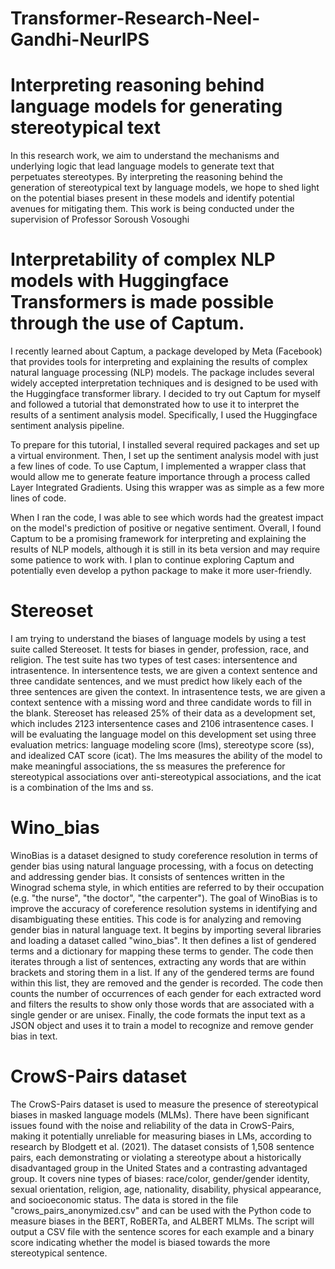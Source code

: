 # Transformer-Research-Neel-Gandhi-NeurIPS

# **Interpreting reasoning behind language models for generating stereotypical text**

In this research work, we aim to understand the mechanisms and underlying logic that lead language models to generate text that perpetuates stereotypes. By interpreting the reasoning behind the generation of stereotypical text by language models, we hope to shed light on the potential biases present in these models and identify potential avenues for mitigating them. This work is being conducted under the supervision of Professor Soroush Vosoughi

# Interpretability of complex NLP models with Huggingface Transformers is made possible through the use of Captum.

I recently learned about Captum, a package developed by Meta (Facebook) that provides tools for interpreting and explaining the results of complex natural language processing (NLP) models. The package includes several widely accepted interpretation techniques and is designed to be used with the Huggingface transformer library. I decided to try out Captum for myself and followed a tutorial that demonstrated how to use it to interpret the results of a sentiment analysis model. Specifically, I used the Huggingface sentiment analysis pipeline.

To prepare for this tutorial, I installed several required packages and set up a virtual environment. Then, I set up the sentiment analysis model with just a few lines of code. To use Captum, I implemented a wrapper class that would allow me to generate feature importance through a process called Layer Integrated Gradients. Using this wrapper was as simple as a few more lines of code.

When I ran the code, I was able to see which words had the greatest impact on the model's prediction of positive or negative sentiment. Overall, I found Captum to be a promising framework for interpreting and explaining the results of NLP models, although it is still in its beta version and may require some patience to work with. I plan to continue exploring Captum and potentially even develop a python package to make it more user-friendly.

# Stereoset
I am trying to understand the biases of language models by using a test suite called Stereoset. It tests for biases in gender, profession, race, and religion. The test suite has two types of test cases: intersentence and intrasentence. In intersentence tests, we are given a context sentence and three candidate sentences, and we must predict how likely each of the three sentences are given the context. In intrasentence tests, we are given a context sentence with a missing word and three candidate words to fill in the blank. Stereoset has released 25% of their data as a development set, which includes 2123 intersentence cases and 2106 intrasentence cases. I will be evaluating the language model on this development set using three evaluation metrics: language modeling score (lms), stereotype score (ss), and idealized CAT score (icat). The lms measures the ability of the model to make meaningful associations, the ss measures the preference for stereotypical associations over anti-stereotypical associations, and the icat is a combination of the lms and ss.

# Wino_bias
WinoBias is a dataset designed to study coreference resolution in terms of gender bias using natural language processing, with a focus on detecting and addressing gender bias. It consists of sentences written in the Winograd schema style, in which entities are referred to by their occupation (e.g. "the nurse", "the doctor", "the carpenter"). The goal of WinoBias is to improve the accuracy of coreference resolution systems in identifying and disambiguating these entities.
This code is for analyzing and removing gender bias in natural language text. It begins by importing several libraries and loading a dataset called "wino_bias". It then defines a list of gendered terms and a dictionary for mapping these terms to gender. The code then iterates through a list of sentences, extracting any words that are within brackets and storing them in a list. If any of the gendered terms are found within this list, they are removed and the gender is recorded. The code then counts the number of occurrences of each gender for each extracted word and filters the results to show only those words that are associated with a single gender or are unisex. Finally, the code formats the input text as a JSON object and uses it to train a model to recognize and remove gender bias in text.


# CrowS-Pairs dataset
The CrowS-Pairs dataset is used to measure the presence of stereotypical biases in masked language models (MLMs). There have been significant issues found with the noise and reliability of the data in CrowS-Pairs, making it potentially unreliable for measuring biases in LMs, according to research by Blodgett et al. (2021). The dataset consists of 1,508 sentence pairs, each demonstrating or violating a stereotype about a historically disadvantaged group in the United States and a contrasting advantaged group. It covers nine types of biases: race/color, gender/gender identity, sexual orientation, religion, age, nationality, disability, physical appearance, and socioeconomic status. The data is stored in the file "crows_pairs_anonymized.csv" and can be used with the Python code to measure biases in the BERT, RoBERTa, and ALBERT MLMs. The script will output a CSV file with the sentence scores for each example and a binary score indicating whether the model is biased towards the more stereotypical sentence.




